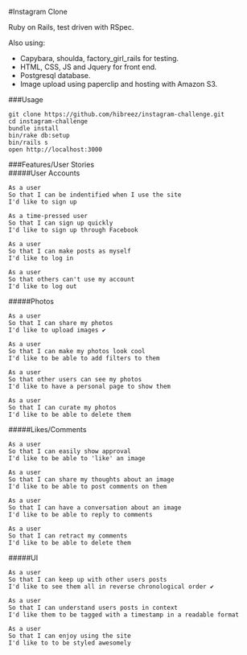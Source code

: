 #Instagram Clone

Ruby on Rails, test driven with RSpec.

Also using:  
* Capybara, shoulda, factory_girl_rails for testing.  
* HTML, CSS, JS and Jquery for front end.  
* Postgresql database.  
* Image upload using paperclip and hosting with Amazon S3.

###Usage
```
git clone https://github.com/hibreez/instagram-challenge.git
cd instagram-challenge
bundle install
bin/rake db:setup
bin/rails s
open http://localhost:3000
```

###Features/User Stories  
#####User Accounts
```
As a user
So that I can be indentified when I use the site
I'd like to sign up

As a time-pressed user
So that I can sign up quickly
I'd like to sign up through Facebook

As a user
So that I can make posts as myself
I'd like to log in

As a user
So that others can't use my account
I'd like to log out
```

#####Photos
```
As a user
So that I can share my photos
I'd like to upload images ✔

As a user
So that I can make my photos look cool
I'd like to be able to add filters to them

As a user
So that other users can see my photos
I'd like to have a personal page to show them

As a user
So that I can curate my photos
I'd like to be able to delete them
```

#####Likes/Comments
```
As a user
So that I can easily show approval
I'd like to be able to 'like' an image

As a user
So that I can share my thoughts about an image
I'd like to be able to post comments on them

As a user
So that I can have a conversation about an image
I'd like to be able to reply to comments

As a user
So that I can retract my comments 
I'd like to be able to delete them
```

#####UI
```
As a user
So that I can keep up with other users posts
I'd like to see them all in reverse chronological order ✔

As a user
So that I can understand users posts in context
I'd like them to be tagged with a timestamp in a readable format

As a user
So that I can enjoy using the site
I'd like to to be styled awesomely
```
